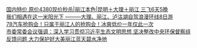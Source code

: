   
[国内特价 原价4380现价秒杀|丽江本色|昆明＋大理＋丽江 三飞6天5晚](http://www.dianyue.me/archives/790/rgk2jaj0dshyz8ms/)  
[我们相遇在这一米阳光下 ———大理、丽江、泸沽湖自驾浪漫环线8日游](http://www.dianyue.me/archives/860/2p5aeto8atvtljqx/)  
[78汽车抢购会！只属于丽江人的抢购会！冰爽低价一年仅此一次](http://www.dianyue.me/archives/423/y43jwf8o4mazqcdg/)  
[市委常委会议强调：深入学习贯彻习近平生态文明思想 坚决整改中央环保督察组反馈问题 大力保护好大美丽江蓝天碧水净地](http://www.dianyue.me/archives/823/ugdvl8pkob5y5kzf/)
